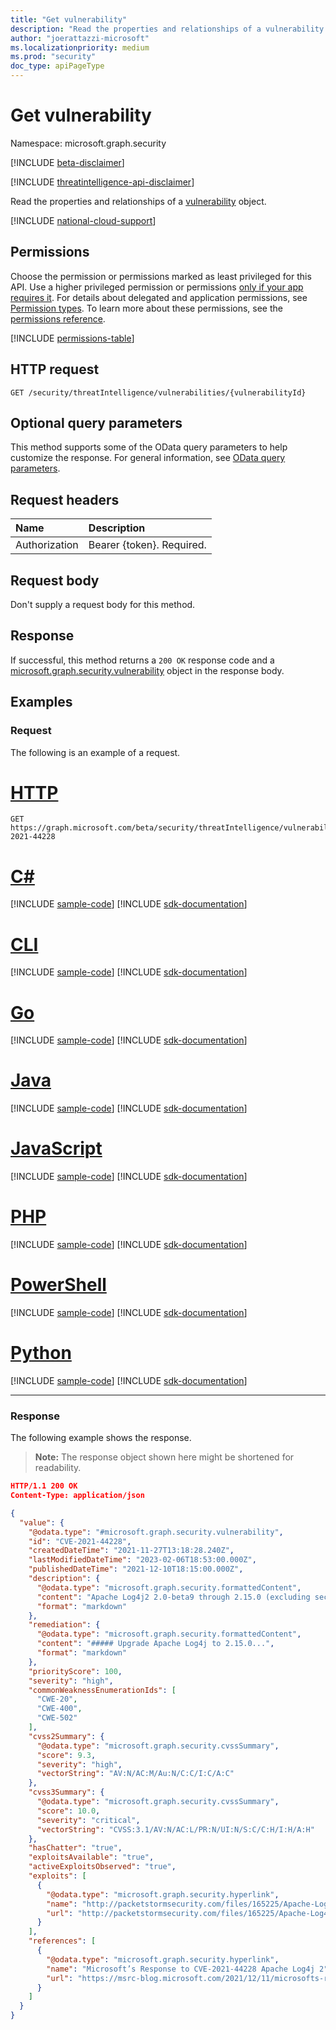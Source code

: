 ```yaml
---
title: "Get vulnerability"
description: "Read the properties and relationships of a vulnerability object."
author: "joerattazzi-microsoft"
ms.localizationpriority: medium
ms.prod: "security"
doc_type: apiPageType
---
```


# Get vulnerability

Namespace: microsoft.graph.security

[!INCLUDE [beta-disclaimer](../../includes/beta-disclaimer.md)]

[!INCLUDE [threatintelligence-api-disclaimer](../../includes/threatintelligence-api-disclaimer.md)]

Read the properties and relationships of a [vulnerability](../resources/security-vulnerability.md) object.

[!INCLUDE [national-cloud-support](../../includes/global-only.md)]

## Permissions

Choose the permission or permissions marked as least privileged for this API. Use a higher privileged permission or permissions [only if your app requires it](/graph/permissions-overview#best-practices-for-using-microsoft-graph-permissions). For details about delegated and application permissions, see [Permission types](/graph/permissions-overview#permission-types). To learn more about these permissions, see the [permissions reference](/graph/permissions-reference).

<!-- { "blockType": "permissions", "name": "security_vulnerability_get" } -->
[!INCLUDE [permissions-table](../includes/permissions/security-vulnerability-get-permissions.md)]

## HTTP request

<!-- {
  "blockType": "ignored"
}
-->
``` http
GET /security/threatIntelligence/vulnerabilities/{vulnerabilityId}
```

## Optional query parameters

This method supports some of the OData query parameters to help customize the response. For general information, see [OData query parameters](/graph/query-parameters).

## Request headers

|Name|Description|
|:---|:---|
|Authorization|Bearer {token}. Required.|

## Request body

Don't supply a request body for this method.

## Response

If successful, this method returns a `200 OK` response code and a [microsoft.graph.security.vulnerability](../resources/security-vulnerability.md) object in the response body.

## Examples

### Request

The following is an example of a request.
# [HTTP](#tab/http)
<!-- {
  "blockType": "request",
  "name": "get_vulnerability",
  "sampleKeys": ["CVE-2021-44228"]
}
-->
``` http
GET https://graph.microsoft.com/beta/security/threatIntelligence/vulnerabilities/CVE-2021-44228
```

# [C#](#tab/csharp)
[!INCLUDE [sample-code](../includes/snippets/csharp/get-vulnerability-csharp-snippets.md)]
[!INCLUDE [sdk-documentation](../includes/snippets/snippets-sdk-documentation-link.md)]

# [CLI](#tab/cli)
[!INCLUDE [sample-code](../includes/snippets/cli/get-vulnerability-cli-snippets.md)]
[!INCLUDE [sdk-documentation](../includes/snippets/snippets-sdk-documentation-link.md)]

# [Go](#tab/go)
[!INCLUDE [sample-code](../includes/snippets/go/get-vulnerability-go-snippets.md)]
[!INCLUDE [sdk-documentation](../includes/snippets/snippets-sdk-documentation-link.md)]

# [Java](#tab/java)
[!INCLUDE [sample-code](../includes/snippets/java/get-vulnerability-java-snippets.md)]
[!INCLUDE [sdk-documentation](../includes/snippets/snippets-sdk-documentation-link.md)]

# [JavaScript](#tab/javascript)
[!INCLUDE [sample-code](../includes/snippets/javascript/get-vulnerability-javascript-snippets.md)]
[!INCLUDE [sdk-documentation](../includes/snippets/snippets-sdk-documentation-link.md)]

# [PHP](#tab/php)
[!INCLUDE [sample-code](../includes/snippets/php/get-vulnerability-php-snippets.md)]
[!INCLUDE [sdk-documentation](../includes/snippets/snippets-sdk-documentation-link.md)]

# [PowerShell](#tab/powershell)
[!INCLUDE [sample-code](../includes/snippets/powershell/get-vulnerability-powershell-snippets.md)]
[!INCLUDE [sdk-documentation](../includes/snippets/snippets-sdk-documentation-link.md)]

# [Python](#tab/python)
[!INCLUDE [sample-code](../includes/snippets/python/get-vulnerability-python-snippets.md)]
[!INCLUDE [sdk-documentation](../includes/snippets/snippets-sdk-documentation-link.md)]

---

### Response

The following example shows the response.
>**Note:** The response object shown here might be shortened for readability.
<!-- {
  "blockType": "response",
  "truncated": true,
  "@odata.type": "microsoft.graph.security.vulnerability"
}
-->
``` json
HTTP/1.1 200 OK
Content-Type: application/json

{
  "value": {
    "@odata.type": "#microsoft.graph.security.vulnerability",
    "id": "CVE-2021-44228",
    "createdDateTime": "2021-11-27T13:18:28.240Z",
    "lastModifiedDateTime": "2023-02-06T18:53:00.000Z",
    "publishedDateTime": "2021-12-10T18:15:00.000Z",
    "description": {
      "@odata.type": "microsoft.graph.security.formattedContent",
      "content": "Apache Log4j2 2.0-beta9 through 2.15.0 (excluding security releases 2.12.2, 2.12.3, and 2.3.1) JNDI features used in configuration, log messages, and parameters do not protect against attacker controlled LDAP and other JNDI related endpoints...",
      "format": "markdown"
    },
    "remediation": {
      "@odata.type": "microsoft.graph.security.formattedContent",
      "content": "##### Upgrade Apache Log4j to 2.15.0...",
      "format": "markdown"
    },
    "priorityScore": 100,
    "severity": "high",
    "commonWeaknessEnumerationIds": [
      "CWE-20",
      "CWE-400",
      "CWE-502"
    ],
    "cvss2Summary": {
      "@odata.type": "microsoft.graph.security.cvssSummary",
      "score": 9.3,
      "severity": "high",
      "vectorString": "AV:N/AC:M/Au:N/C:C/I:C/A:C"
    },
    "cvss3Summary": {
      "@odata.type": "microsoft.graph.security.cvssSummary",
      "score": 10.0,
      "severity": "critical",
      "vectorString": "CVSS:3.1/AV:N/AC:L/PR:N/UI:N/S:C/C:H/I:H/A:H"
    },
    "hasChatter": "true",
    "exploitsAvailable": "true",
    "activeExploitsObserved": "true",
    "exploits": [
      {
        "@odata.type": "microsoft.graph.security.hyperlink",
        "name": "http://packetstormsecurity.com/files/165225/Apache-Log4j2-2.14.1-Remote-Code-Execution.html",
        "url": "http://packetstormsecurity.com/files/165225/Apache-Log4j2-2.14.1-Remote-Code-Execution.html"
      }
    ],
    "references": [
      {
        "@odata.type": "microsoft.graph.security.hyperlink",
        "name": "Microsoft’s Response to CVE-2021-44228 Apache Log4j 2",
        "url": "https://msrc-blog.microsoft.com/2021/12/11/microsofts-response-to-cve-2021-44228-apache-log4j2/",
      }
    ]
  }
}
```
